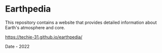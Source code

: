 # Earthpedia

This repository contains a website that provides detailed information about Earth's atmosphere and core.

https://techie-31.github.io/earthpedia/

Date - 2022
